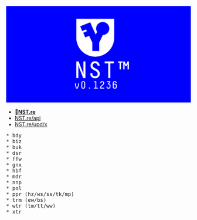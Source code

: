 <img src="https://raw.githubusercontent.com/mntn-dev/NST/master/_/og/og.png" alt="NST"/>


* 🔻<a href="https://nst.re/" target="_blank">__NST.re__</a>
* <a href="https://nst.re/api" target="_blank">NST.re/api</a>
* <a href="https://nst.re/upd/x" target="_blank">NST.re/upd/x</a>


<pre>
* bdy
* biz
* buk
* dsr
* ffw
* gnx
* hbf
* mdr
* nnp
* pol
* ppr (hz/ws/ss/tk/mp)
* trm (ew/bs)
* wtr (tm/tt/ww)
* xtr
</pre>
